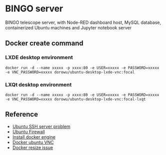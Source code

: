 # BINGO server

BINGO telescope server, with Node-RED dashboard host, MySQL database, containerized Ubuntu machines and Jupyter notebook server

## Docker create command

### LXDE desktop environment

```
docker run -d --name xxxxx -p xxxx:80 -e USER=xxxxx -e PASSWORD=xxxxx -e VNC_PASSWORD=xxxxx dorowu/ubuntu-desktop-lxde-vnc:focal
```

### LXQt desktop environment

```
docker run -d --name xxxxx -p xxxx:80 -e USER=xxxxx -e PASSWORD=xxxxx -e VNC_PASSWORD=xxxxx dorowu/ubuntu-desktop-lxde-vnc:focal-lxqt
```


## Reference

* [Ubuntu SSH server problem](https://askubuntu.com/questions/1161579/ssh-server-cannot-be-found-even-though-installed)
* [Ubuntu Firewall](https://creodias.eu/-/how-to-open-ports-in-linux-)
* [Install docker engine](https://docs.docker.com/engine/install/ubuntu/)
* [Docker ubuntu VNC](https://github.com/fcwu/docker-ubuntu-vnc-desktop)
* [Docker resize issue](https://github.com/fcwu/docker-ubuntu-vnc-desktop/issues/115#issuecomment-522426037)

